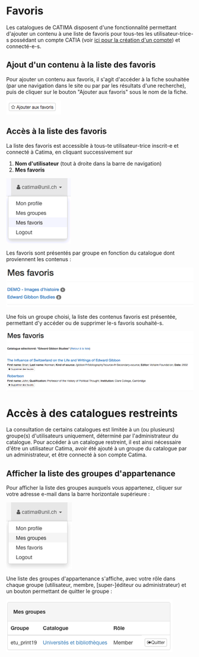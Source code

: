 # Favoris

Les catalogues de CATIMA disposent d'une fonctionnalité permettant d'ajouter un contenu à une liste de favoris pour tous-tes les utilisateur-trice-s possédant un compte CATIA (voir [ici pour la création d'un compte](https://catima.unil.ch/fr/register)) et connecté-e-s.

## Ajout d'un contenu à la liste des favoris

Pour ajouter un contenu aux favoris, il s'agit d'accéder à la fiche souhaitée (par une navigation dans le site ou par par les résultats d'une recherche), puis de cliquer sur le bouton "Ajouter aux favoris" sous le nom de la fiche.

![](assets/favs/add_fav.png)

## Accès à la liste des favoris

La liste des favoris est accessible à 
tous-te utilisateur-trice inscrit-e et connecté à Catima, en cliquant successivement sur 

1. **Nom d'utilisateur** (tout à droite dans la barre de navigation)
2. **Mes favoris**

![](assets/favs/access_fav.png)

Les favoris sont présentés par groupe en fonction du catalogue dont proviennent les contenus : 

![](assets/favs/fav_list_group1.png)

Une fois un groupe choisi, la liste des contenus favoris est présentée, permettant d'y accéder ou de supprimer le-s favoris souhaité-s.

![](assets/favs/fav_list_group2.png)

# Accès à des catalogues restreints

La consultation de certains catalogues est limitée à un (ou plusieurs) groupe(s) d'utilisateurs uniquement, déterminé par l'administrateur du catalogue. Pour accéder à un catalogue restreint, il est ainsi nécessaire d'être un utilisateur Catima, avoir été ajouté à un groupe du catalogue par un administrateur, et être connecté à son compte Catima. 

## Afficher la liste des groupes d'appartenance
Pour afficher la liste des groupes auxquels vous appartenez, cliquer sur votre adresse e-mail dans la barre horizontale supérieure : 

![](assets/groups/access_group_list.png)

Une liste des groupes d'appartenance s'affiche, avec votre rôle dans chaque groupe (utilisateur, membre, [super-]éditeur ou administrateur) et un bouton permettant de quitter le groupe : 

![](assets/groups/group_list.png)
